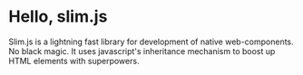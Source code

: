 # Hello, slim.js

Slim.js is a lightning fast library for development of native web-components. No black magic.
It uses javascript's inheritance mechanism to boost up HTML elements with superpowers. 
